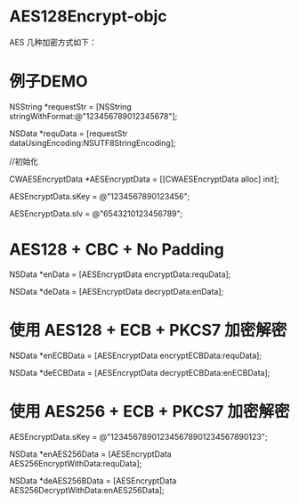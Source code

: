 # AES128Encrypt-objc

AES 几种加密方式如下：

 
# 例子DEMO

NSString *requestStr = [NSString stringWithFormat:@"123456789012345678"];

NSData *requData = [requestStr dataUsingEncoding:NSUTF8StringEncoding];

//初始化

CWAESEncryptData *AESEncryptData = [[CWAESEncryptData alloc] init];

AESEncryptData.sKey = @"1234567890123456";

AESEncryptData.sIv  = @"6543210123456789";

# AES128 + CBC + No Padding

NSData *enData = [AESEncryptData encryptData:requData];

NSData *deData = [AESEncryptData decryptData:enData];


# 使用 AES128 + ECB + PKCS7 加密解密 

NSData *enECBData = [AESEncryptData encryptECBData:requData];

NSData *deECBData = [AESEncryptData decryptECBData:enECBData];


# 使用 AES256 + ECB + PKCS7 加密解密 

AESEncryptData.sKey = @"123456789012345678901234567890123";

NSData *enAES256Data = [AESEncryptData AES256EncryptWithData:requData];

NSData *deAES256BData = [AESEncryptData AES256DecryptWithData:enAES256Data];





